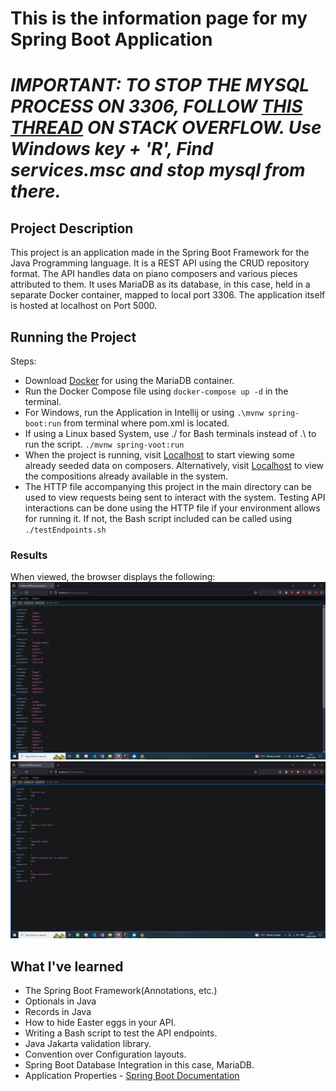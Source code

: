 # This is the information page for my Spring Boot Application

# ***IMPORTANT: TO STOP THE MYSQL PROCESS ON 3306, FOLLOW [THIS THREAD](https://stackoverflow.com/questions/68065284/specified-port-3306-is-already-in-use-when-installing-mysql) ON STACK OVERFLOW. Use Windows key + 'R', Find services.msc and stop mysql from there.***

## Project Description
This project is an application made in the Spring Boot Framework for the Java Programming language.
It is a REST API using the CRUD repository format. The API handles data on piano composers and various pieces
attributed to them. It uses MariaDB as its database, in this case, held in a separate Docker container, mapped to
local port 3306. The application itself is hosted at localhost on Port 5000.

## Running the Project
Steps:
- Download [Docker](https://www.docker.com/products/docker-desktop/) for using the MariaDB container.
- Run the Docker Compose file using ```docker-compose up -d``` in the terminal.
- For Windows, run the Application in Intellij or using ```.\mvnw spring-boot:run``` from terminal where pom.xml is located.
- If using a Linux based System, use ./ for Bash terminals instead of .\ to run the script. ```./mvnw spring-voot:run```
- When the project is running, visit [Localhost](http://localhost:5000/api/composers) to start viewing some already
seeded data on composers. Alternatively, visit [Localhost](http://localhost:5000/api/pieces) to view the compositions
already available in the system.
- The HTTP file accompanying this project in the main directory can be used to view requests being sent to interact
with the system.
Testing API interactions can be done using the HTTP file if your environment allows for running it. If not, the Bash
script included can be called using ```./testEndpoints.sh```

### Results
When viewed, the browser displays the following:
![Picture of Browser with composer Data](Screenshots/composers.png)
![Picture of Browser with piece Data](Screenshots/pieces.png)

## What I've learned
- The Spring Boot Framework(Annotations, etc.)
- Optionals in Java
- Records in Java
- How to hide Easter eggs in your API.
- Writing a Bash script to test the API endpoints.
- Java Jakarta validation library.
- Convention over Configuration layouts.
- Spring Boot Database Integration in this case, MariaDB.
- Application Properties - [Spring Boot Documentation](https://docs.spring.io/spring-boot/docs/current/reference/html/application-properties.html)